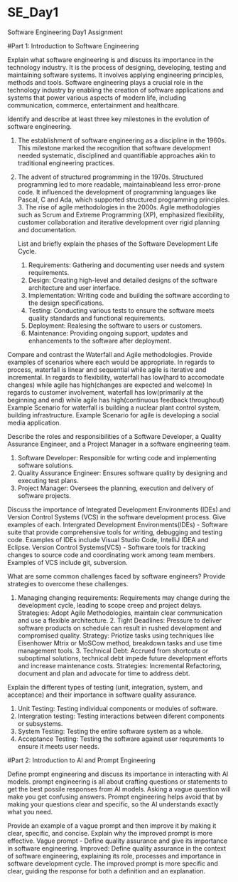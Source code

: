 # SE_Day1
Software Engineering Day1 Assignment

#Part 1: Introduction to Software Engineering


Explain what software engineering is and discuss its importance in the technology industry.
It is the process of designing, developing, testing and maintaining software systems. It involves applying engineering principles, methods and tools. Software engineering plays a crucial role in the technology industry by enabling the creation of software applications and systems that power various aspects of modern life, including communication, commerce, entertainment and healthcare.


Identify and describe at least three key milestones in the evolution of software engineering.
1. The establishment of software engineering as a discipline  in the 1960s.
   This milestone marked the recognition that software development needed systematic, disciplined and quantifiable approaches akin to traditional engineering practices.
2. The advent of structured programming in the 1970s.
   Structured programming led to more readable, maintainableand less error-prone code. It influenced the development of programming languages like Pascal, C and Ada, which supported structured programming principles.
   3. The rise of agile methodologies in the 2000s.
      Agile methodologies such as Scrum and Extreme Programming (XP), emphasized flexibility, customer collaboration and iterative development over rigid planning and documentation. 


   List and briefly explain the phases of the Software Development Life Cycle.
   1. Requirements: Gathering and documenting user needs and system requirements.
   2. Design: Creating high-level and detailed designs of the software architecture and user interface.
   3. Implementation: Writing code and building the software according to the design specifications. 
   4. Testing: Conducting various tests to ensure the software meets quality standards and functional requirements.
   5. Deployment: Realesing the software to users or customers.
   6. Maintenance: Providing ongoing support, updates and enhancements to the software after deployment.


Compare and contrast the Waterfall and Agile methodologies. Provide examples of scenarios where each would be appropriate.
In regards to process, waterfall is linear and sequential while agile is iterative and incremental.
In regards to flexibility, waterfall has low(hard to accomodate changes) while agile has high(changes are expected and welcome)
In regards to customer involvement, waterfall has low(primarily at the beginning and end) while agile has high(continuous feedback throughout)
Example Scenario for waterfall is building a nuclear plant control system, building infrastructure.
Example Scenario for agile is developing a social media application.


Describe the roles and responsibilities of a Software Developer, a Quality Assurance Engineer, and a Project Manager in a software engineering team.
1. Software Developer: Responsible for wrting code and implementing software solutions.
2. Quality Assurance Engineer: Ensures software quality by designing and executing test plans.
3. Project Manager: Oversees the planning, execution and delivery of software projects.


Discuss the importance of Integrated Development Environments (IDEs) and Version Control Systems (VCS) in the software development process. Give examples of each.
Intergrated Development Environments(IDEs) - Software suite that provide comprehensive tools for writing, debugging and testing code. Examples of IDEs include Visual Studio Code, IntelliJ IDEA and Eclipse.
Version Control Systems(VCS) - Software tools for tracking changes to source code and coordinating work among team members.
Examples of VCS include git, subversion.


What are some common challenges faced by software engineers? Provide strategies to overcome these challenges.
1. Managing changing requirements: Requirements may change during the development cycle, leading to scope creep and project delays.
   Strategies: Adopt Agile Methodologies, maintain clear communication and use a flexible architecture.
   2. Tight Deadlines: Pressure to deliver software products on schedule can result in rushed development and compromised quality.
      Strategy: Priotize tasks using techniques like Eisenhower Mtrix or MoSCow method, breakdown tasks and use time management tools.
      3. Technical Debt: Accrued from shortcuta or suboptimal solutions, technical debt impede future development efforts and increase maintenance costs.
      Strategies: Incremental Refactoring, document and plan and advocate for time to address debt.


Explain the different types of testing (unit, integration, system, and acceptance) and their importance in software quality assurance.
1. Unit Testing: Testing individual components or modules of software.
2. Intergration testing: Testing interactions between diferent components or subsystems.
3. System Testing: Testing the entire software system as a whole.
4. Acceptance Testing: Testing the software against user requrements to ensure it meets user needs. 


#Part 2: Introduction to AI and Prompt Engineering


Define prompt engineering and discuss its importance in interacting with AI models.
prompt engineering is all about crafting questions or statements to get the best possile responses from AI models.
Asking a vague question will make you get confusing answers. Prompt engineering helps avoid that by making your questions clear and specific, so the AI understands exactly what you need.


Provide an example of a vague prompt and then improve it by making it clear, specific, and concise. Explain why the improved prompt is more effective.
Vague prompt - Define quality assurance and give its importance in software engineering.
Improved:  Define quality assurance in the context of software engineering, explaining its role, processes and importance in software development cycle.
The improved prompt is more specific and clear, guiding the response for both a definition and an explanation.
